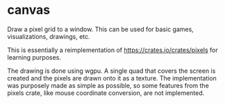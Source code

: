 # canvas

Draw a pixel grid to a window. This can be used for basic games, visualizations, drawings, etc. 

This is essentially a reimplementation of <https://crates.io/crates/pixels> for learning purposes.

The drawing is done using wgpu. A single quad that covers the screen is created and the pixels are drawn onto it as a texture. The implementation was purposely made as simple as possible, so some features from the pixels crate, like mouse coordinate conversion, are not implemented.
